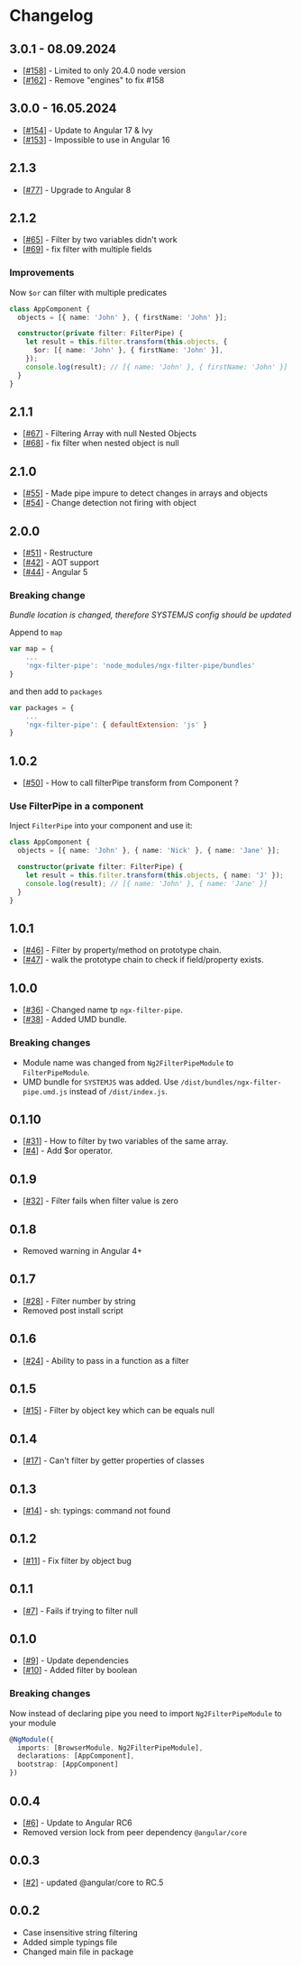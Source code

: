 # Changelog

## 3.0.1 - 08.09.2024

- [[#158](https://github.com/VadimDez/ngx-filter-pipe/issues/158)] - Limited to only 20.4.0 node version
- [[#162](https://github.com/VadimDez/ngx-filter-pipe/pull/162)] - Remove "engines" to fix #158

## 3.0.0 - 16.05.2024

- [[#154](https://github.com/VadimDez/ngx-filter-pipe/pull/154)] - Update to Angular 17 & Ivy
- [[#153](https://github.com/VadimDez/ngx-filter-pipe/issues/153)] - Impossible to use in Angular 16

## 2.1.3

- [[#77](https://github.com/VadimDez/ngx-filter-pipe/issues/77)] - Upgrade to Angular 8

## 2.1.2

- [[#65](https://github.com/VadimDez/ngx-filter-pipe/issues/65)] - Filter by two variables didn't work
- [[#69](https://github.com/VadimDez/ngx-filter-pipe/pull/69)] - fix filter with multiple fields

### Improvements

Now `$or` can filter with multiple predicates

```ts
class AppComponent {
  objects = [{ name: 'John' }, { firstName: 'John' }];

  constructor(private filter: FilterPipe) {
    let result = this.filter.transform(this.objects, {
      $or: [{ name: 'John' }, { firstName: 'John' }],
    });
    console.log(result); // [{ name: 'John' }, { firstName: 'John' }]
  }
}
```

## 2.1.1

- [[#67](https://github.com/VadimDez/ngx-filter-pipe/issues/67)] - Filtering Array with null Nested Objects
- [[#68](https://github.com/VadimDez/ngx-filter-pipe/pull/68)] - fix filter when nested object is null

## 2.1.0

- [[#55](https://github.com/VadimDez/ngx-filter-pipe/pull/55)] - Made pipe impure to detect changes in arrays and objects
- [[#54](https://github.com/VadimDez/ngx-filter-pipe/issues/54)] - Change detection not firing with object

## 2.0.0

- [[#51](https://github.com/VadimDez/ngx-filter-pipe/pull/51)] - Restructure
- [[#42](https://github.com/VadimDez/ngx-filter-pipe/issues/42)] - AOT support
- [[#44](https://github.com/VadimDez/ngx-filter-pipe/issues/44)] - Angular 5

### Breaking change

_Bundle location is changed, therefore SYSTEMJS config should be updated_

Append to `map`

```js
var map = {
    ...
    'ngx-filter-pipe': 'node_modules/ngx-filter-pipe/bundles'
}
```

and then add to `packages`

```js
var packages = {
    ...
    'ngx-filter-pipe': { defaultExtension: 'js' }
}
```

## 1.0.2

- [[#50](https://github.com/VadimDez/ngx-filter-pipe/issues/50)] - How to call filterPipe transform from Component ?

### Use FilterPipe in a component

Inject `FilterPipe` into your component and use it:

```ts
class AppComponent {
  objects = [{ name: 'John' }, { name: 'Nick' }, { name: 'Jane' }];

  constructor(private filter: FilterPipe) {
    let result = this.filter.transform(this.objects, { name: 'J' });
    console.log(result); // [{ name: 'John' }, { name: 'Jane' }]
  }
}
```

## 1.0.1

- [[#46](https://github.com/VadimDez/ngx-filter-pipe/issues/46)] - Filter by property/method on prototype chain.
- [[#47](https://github.com/VadimDez/ngx-filter-pipe/pull/47)] - walk the prototype chain to check if field/property exists.

## 1.0.0

- [[#36](https://github.com/VadimDez/ngx-filter-pipe/issues/36)] - Changed name tp `ngx-filter-pipe`.
- [[#38](https://github.com/VadimDez/ngx-filter-pipe/issues/38)] - Added UMD bundle.

### Breaking changes

- Module name was changed from `Ng2FilterPipeModule` to `FilterPipeModule`.
- UMD bundle for `SYSTEMJS` was added. Use `/dist/bundles/ngx-filter-pipe.umd.js` instead of `/dist/index.js`.

## 0.1.10

- [[#31](https://github.com/VadimDez/ng2-filter-pipe/issues/31)] - How to filter by two variables of the same array.
- [[#4](https://github.com/VadimDez/ng2-filter-pipe/issues/4)] - Add \$or operator.

## 0.1.9

- [[#32](https://github.com/VadimDez/ng2-filter-pipe/issues/32)] - Filter fails when filter value is zero

## 0.1.8

- Removed warning in Angular 4+

## 0.1.7

- [[#28](https://github.com/VadimDez/ng2-filter-pipe/issues/28)] - Filter number by string
- Removed post install script

## 0.1.6

- [[#24](https://github.com/VadimDez/ng2-filter-pipe/pull/24)] - Ability to pass in a function as a filter

## 0.1.5

- [[#15](https://github.com/VadimDez/ng2-filter-pipe/issues/15)] - Filter by object key which can be equals null

## 0.1.4

- [[#17](https://github.com/VadimDez/ng2-filter-pipe/issues/17)] - Can't filter by getter properties of classes

## 0.1.3

- [[#14](https://github.com/VadimDez/ng2-filter-pipe/issues/14)] - sh: typings: command not found

## 0.1.2

- [[#11](https://github.com/VadimDez/ng2-filter-pipe/issues/11)] - Fix filter by object bug

## 0.1.1

- [[#7](https://github.com/VadimDez/ng2-filter-pipe/issues/7)] - Fails if trying to filter null

## 0.1.0

- [[#9](https://github.com/VadimDez/ng2-filter-pipe/issues/9)] - Update dependencies
- [[#10](https://github.com/VadimDez/ng2-filter-pipe/issues/10)] - Added filter by boolean

### Breaking changes

Now instead of declaring pipe you need to import `Ng2FilterPipeModule` to your module

```ts
@NgModule({
  imports: [BrowserModule, Ng2FilterPipeModule],
  declarations: [AppComponent],
  bootstrap: [AppComponent]
})
```

## 0.0.4

- [[#6](https://github.com/VadimDez/ng2-filter-pipe/issues/6)] - Update to Angular RC6
- Removed version lock from peer dependency `@angular/core`

## 0.0.3

- [[#2](https://github.com/VadimDez/ng2-filter-pipe/issues/2)] - updated @angular/core to RC.5

## 0.0.2

- Case insensitive string filtering
- Added simple typings file
- Changed main file in package
